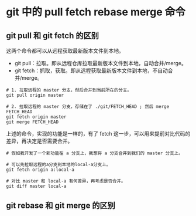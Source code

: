 # git 中的 pull fetch rebase merge 命令

## git pull 和 git fetch 的区别

这两个命令都可以从远程获取最新版本文件到本地。

- git pull：拉取。即从远程仓库拉取最新版本文件到本地，自动合并/merge。
- git fetch：抓取，获取。即从远程获取最新版本文件到本地，不自动合并/merge。

```shell
# 1. 拉取远程的 master 分支，然后合并到当前所在的分支。
git pull origin master

# 2. 拉取远程的 master 分支，存储在了 ./git/FETCH_HEAD ; 然后 merge FETCH_HEAD
git fetch origin master
git merge FETCH_HEAD
```

上述的命令，实现的功能是一样的，有了 fetch 这一步，可以用来提前对比代码的差异，再决定是否需要合并。

```shell
# 假如我开发了一个新功能在 a 分支上，我想将 a 分支合并到我们的 master 分支上。

# 可以先拉取远程的a分支到本地的local-a分支上。
git fetch origin a:local-a

# 对比 master 和 local-a 有何差异，再考虑是否合并。
git diff master local-a
```

## git rebase 和 git merge 的区别
